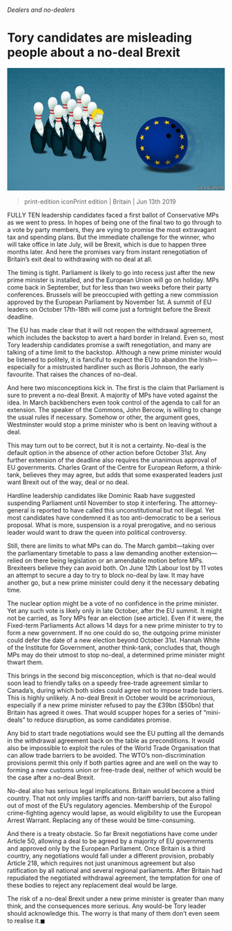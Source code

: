 ###### Dealers and no-dealers

# Tory candidates are misleading people about a no-deal Brexit 

![image](images/20190615_BRD001_0.jpg) 

> print-edition iconPrint edition | Britain | Jun 13th 2019 

FULLY TEN leadership candidates faced a first ballot of Conservative MPs as we went to press. In hopes of being one of the final two to go through to a vote by party members, they are vying to promise the most extravagant tax and spending plans. But the immediate challenge for the winner, who will take office in late July, will be Brexit, which is due to happen three months later. And here the promises vary from instant renegotiation of Britain’s exit deal to withdrawing with no deal at all. 

The timing is tight. Parliament is likely to go into recess just after the new prime minister is installed, and the European Union will go on holiday. MPs come back in September, but for less than two weeks before their party conferences. Brussels will be preoccupied with getting a new commission approved by the European Parliament by November 1st. A summit of EU leaders on October 17th-18th will come just a fortnight before the Brexit deadline. 

The EU has made clear that it will not reopen the withdrawal agreement, which includes the backstop to avert a hard border in Ireland. Even so, most Tory leadership candidates promise a swift renegotiation, and many are talking of a time limit to the backstop. Although a new prime minister would be listened to politely, it is fanciful to expect the EU to abandon the Irish—especially for a mistrusted hardliner such as Boris Johnson, the early favourite. That raises the chances of no-deal. 

And here two misconceptions kick in. The first is the claim that Parliament is sure to prevent a no-deal Brexit. A majority of MPs have voted against the idea. In March backbenchers even took control of the agenda to call for an extension. The speaker of the Commons, John Bercow, is willing to change the usual rules if necessary. Somehow or other, the argument goes, Westminster would stop a prime minister who is bent on leaving without a deal. 

This may turn out to be correct, but it is not a certainty. No-deal is the default option in the absence of other action before October 31st. Any further extension of the deadline also requires the unanimous approval of EU governments. Charles Grant of the Centre for European Reform, a think-tank, believes they may agree, but adds that some exasperated leaders just want Brexit out of the way, deal or no deal. 

Hardline leadership candidates like Dominic Raab have suggested suspending Parliament until November to stop it interfering. The attorney-general is reported to have called this unconstitutional but not illegal. Yet most candidates have condemned it as too anti-democratic to be a serious proposal. What is more, suspension is a royal prerogative, and no serious leader would want to draw the queen into political controversy. 

Still, there are limits to what MPs can do. The March gambit—taking over the parliamentary timetable to pass a law demanding another extension—relied on there being legislation or an amendable motion before MPs. Brexiteers believe they can avoid both. On June 12th Labour lost by 11 votes an attempt to secure a day to try to block no-deal by law. It may have another go, but a new prime minister could deny it the necessary debating time. 

The nuclear option might be a vote of no confidence in the prime minister. Yet any such vote is likely only in late October, after the EU summit. It might not be carried, as Tory MPs fear an election (see article). Even if it were, the Fixed-term Parliaments Act allows 14 days for a new prime minister to try to form a new government. If no one could do so, the outgoing prime minister could defer the date of a new election beyond October 31st. Hannah White of the Institute for Government, another think-tank, concludes that, though MPs may do their utmost to stop no-deal, a determined prime minister might thwart them. 

This brings in the second big misconception, which is that no-deal would soon lead to friendly talks on a speedy free-trade agreement similar to Canada’s, during which both sides could agree not to impose trade barriers. This is highly unlikely. A no-deal Brexit in October would be acrimonious, especially if a new prime minister refused to pay the £39bn ($50bn) that Britain has agreed it owes. That would scupper hopes for a series of “mini-deals” to reduce disruption, as some candidates promise. 

Any bid to start trade negotiations would see the EU putting all the demands in the withdrawal agreement back on the table as preconditions. It would also be impossible to exploit the rules of the World Trade Organisation that can allow trade barriers to be avoided. The WTO’s non-discrimination provisions permit this only if both parties agree and are well on the way to forming a new customs union or free-trade deal, neither of which would be the case after a no-deal Brexit. 

No-deal also has serious legal implications. Britain would become a third country. That not only implies tariffs and non-tariff barriers, but also falling out of most of the EU’s regulatory agencies. Membership of the Europol crime-fighting agency would lapse, as would eligibility to use the European Arrest Warrant. Replacing any of these would be time-consuming. 

And there is a treaty obstacle. So far Brexit negotiations have come under Article 50, allowing a deal to be agreed by a majority of EU governments and approved only by the European Parliament. Once Britain is a third country, any negotiations would fall under a different provision, probably Article 218, which requires not just unanimous agreement but also ratification by all national and several regional parliaments. After Britain had repudiated the negotiated withdrawal agreement, the temptation for one of these bodies to reject any replacement deal would be large. 

The risk of a no-deal Brexit under a new prime minister is greater than many think, and the consequences more serious. Any would-be Tory leader should acknowledge this. The worry is that many of them don’t even seem to realise it.◼ 

